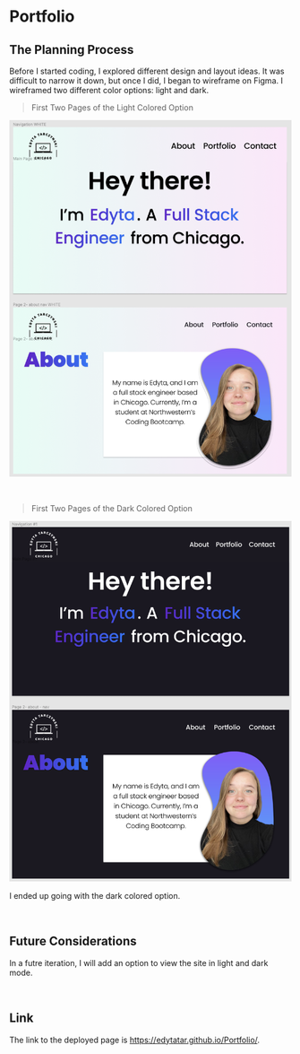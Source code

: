 # Portfolio

## The Planning Process

Before I started coding, I explored different design and layout ideas. It was difficult to narrow it down, but once I did, I began to wireframe on Figma. I wireframed two different color options: light and dark. 

> First Two Pages of the Light Colored Option

![image](./Images/README/Light-Option.png)

&nbsp;
> First Two Pages of the Dark Colored Option

![image](./Images/README/Dark-Option.png)

I ended up going with the dark colored option. 

&nbsp;
## Future Considerations

In a futre iteration, I will add an option to view the site in light and dark mode.


&nbsp;
## Link

The link to the deployed page is https://edytatar.github.io/Portfolio/. 